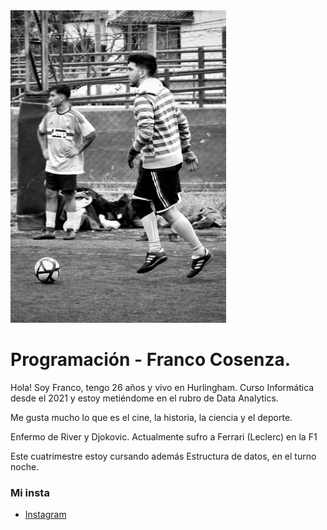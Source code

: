 <img src="./assets/imgg.png" alt="imagen" height="500">


# Programación - Franco Cosenza.

Hola! Soy Franco, tengo 26 años y vivo en Hurlingham. Curso Informática desde el 2021 y estoy metiéndome en el rubro de Data Analytics.

Me gusta mucho lo que es el cine, la historia, la ciencia y el deporte.

Enfermo de River y Djokovic. Actualmente sufro a Ferrari (Leclerc) en la F1

Este cuatrimestre estoy cursando además Estructura de datos, en el turno noche.

### Mi insta
* [Instagram](https://www.instagram.com/cosenzafran/)

